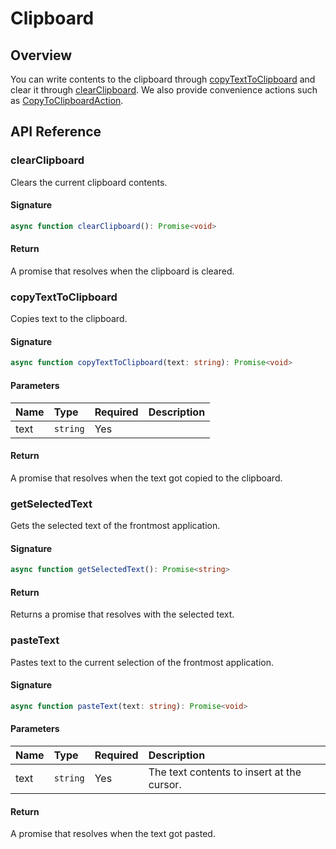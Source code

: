 # Clipboard

## Overview

You can write contents to the clipboard through [copyTextToClipboard](#copytexttoclipboard) and clear it through [clearClipboard](#clearclipboard). We also provide convenience actions such as [CopyToClipboardAction](../api-reference/user-interface/actions.md#CopyToClipboardAction).

## API Reference

### clearClipboard

Clears the current clipboard contents.

#### Signature

```typescript
async function clearClipboard(): Promise<void>
```

#### Return

A promise that resolves when the clipboard is cleared.

### copyTextToClipboard

Copies text to the clipboard.

#### Signature

```typescript
async function copyTextToClipboard(text: string): Promise<void>
```

#### Parameters

| Name | Type | Required | Description |
| :--- | :--- | :--- | :--- |
| text | `string` | Yes |  |

#### Return

A promise that resolves when the text got copied to the clipboard.

### getSelectedText

Gets the selected text of the frontmost application.

#### Signature

```typescript
async function getSelectedText(): Promise<string>
```

#### Return

Returns a promise that resolves with the selected text.

### pasteText

Pastes text to the current selection of the frontmost application.

#### Signature

```typescript
async function pasteText(text: string): Promise<void>
```

#### Parameters

| Name | Type | Required | Description |
| :--- | :--- | :--- | :--- |
| text | `string` | Yes | The text contents to insert at the cursor. |

#### Return

A promise that resolves when the text got pasted.
